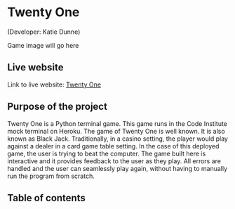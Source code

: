 # Twenty One

(Developer: Katie Dunne)

Game image will go here

## Live website

Link to live website: [Twenty One](https://twenty-one-ef5033cef47c.herokuapp.com/)

## Purpose of the project

Twenty One is a Python terminal game. This game runs in the Code Institute mock terminal on Heroku. The game of Twenty One is well known. It is also known as Black Jack. Traditionally, in a casino setting, the player would play against a dealer in a card game table setting. In the case of this deployed game, the user is trying to beat the computer. The game built here is interactive and it provides feedback to the user as they play. All errors are handled and the user can seamlessly play again, without having to manually run the program from scratch.

## Table of contents

